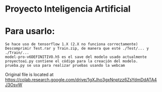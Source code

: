# Proyecto Inteligencia Artificial
# Para usarlo:
	Se hace uso de tensorflow 1.X (2.X no funciona correctamente)
	Descomprimir Test.rar y Train.zip, de manera que esté ./Test/... y ./Train/...
	model-pro-v6DEFINITIVO.h5 es el save del modelo usado actualmente
	proyectoai.py contiene el código para la creación del modelo.
	prueba.py se usa para realizar pruebas usando la webcam
Original file is located at
    https://colab.research.google.com/drive/1gXJho3gxNnptzz6ZsYdmDdATA4J3OsvW